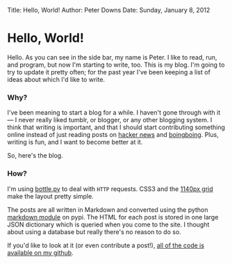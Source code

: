 Title: Hello, World!
Author: Peter Downs
Date: Sunday, January 8, 2012

# Hello, World!
Hello. As you can see in the side bar, my name is Peter. I like to read, run, and program, but now I'm starting to write, too. This is my blog. I'm going to try to update it pretty often; for the past year I've been keeping a list of ideas about which I'd like to write.

### Why?
I've been meaning to start a blog for a while. I haven't gone through with it — I never really liked tumblr, or blogger, or any other blogging system. I think that writing is important, and that I should start contributing something online instead of just reading posts on [hacker news](http://news.ycombinator.com) and [boingboing](http://boingboing.net). Plus, writing is fun, and I want to become better at it.

So, here's the blog.

### How?

I'm using [bottle.py](http://bottlepy.org) to deal with `HTTP` requests. CSS3 and the [1140px grid](cssgrid.net) make the layout pretty simple. 

The posts are all written in Markdown and converted using the python [markdown module](http://www.freewisdom.org/projects/python-markdown/) on pypi. The HTML for each post is stored in one large JSON dictionary which is queried when you come to the site. I thought about using a database but really there's no reason to do so.

If you'd like to look at it (or even contribute a post!), [all of the code is available on my github](https://github.com/peterldowns/website).

